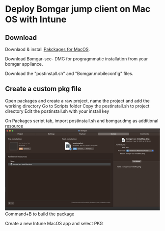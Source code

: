# Deploy Bomgar jump client on Mac OS with Intune

## Download
Downlaod & install [Pakckages for MacOS](http://s.sudre.free.fr/Software/Packages/about.html).

Download Bomgar-scc-<InstallKey> DMG for progragmmatic installation from your bomgar appliance.

Download the "postinstall.sh" and "Bomgar.mobileconfig" files.

## Create a custom pkg file
Open packages and create a raw project, name the project and add the working directory
Go to Scripts folder
Copy the postinstall.sh to project directory
Edit the postinstall.sh with your install key

On Packages script tab, import postinstall.sh and bomgar.dmg as additional resource
![Screenshot1](image.png)
Command+B to build the package

Create a new Intune MacOS app and select PKG
